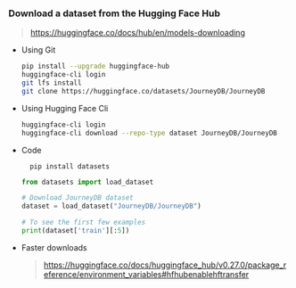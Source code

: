 ### Download a dataset from the Hugging Face Hub

> https://huggingface.co/docs/hub/en/models-downloading

- Using Git

  ```bash
  pip install --upgrade huggingface-hub
  huggingface-cli login
  git lfs install
  git clone https://huggingface.co/datasets/JourneyDB/JourneyDB
  ```

- Using Hugging Face Cli

  ```bash
  huggingface-cli login
  huggingface-cli download --repo-type dataset JourneyDB/JourneyDB
  ```

- Code

  ```
    pip install datasets
  ```

  ```python
  from datasets import load_dataset

  # Download JourneyDB dataset
  dataset = load_dataset("JourneyDB/JourneyDB")

  # To see the first few examples
  print(dataset['train'][:5])
  ```

- Faster downloads

  > https://huggingface.co/docs/huggingface_hub/v0.27.0/package_reference/environment_variables#hfhubenablehftransfer
